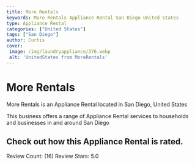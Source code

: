 ```yaml
---
title: More Rentals
keywords: More Rentals Appliance Rental San Diego United States 
type: Appliance Rental 
categories: ["United States"]
tags: ["San Diego"]
author: Curtis
cover:
 image: /img/laundryappliance/376.webp
 alt: 'UnitedStates from MoreRentals'
---
```


# More Rentals
More Rentals is an Appliance Rental located in San Diego, United States

This business offers a range of Appliance Rental services to households and businesses in and around San Diego

## Check out how this Appliance Rental is rated.
Review Count: (16)
Review Stars: 5.0
